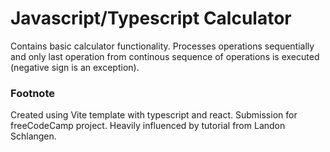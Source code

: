 # Javascript/Typescript Calculator
Contains basic calculator functionality. Processes operations sequentially and only last operation from continous sequence of operations is executed (negative sign is an exception).

### Footnote
Created using Vite template with typescript and react. Submission for freeCodeCamp project. Heavily influenced by tutorial from Landon Schlangen.
